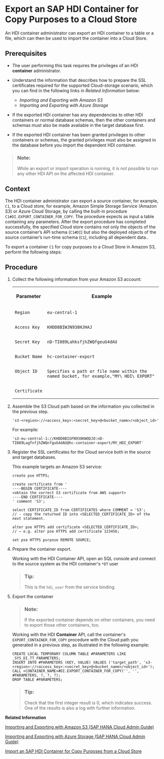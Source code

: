 <!-- loio96d3500aff614d878ef919badd2a53fd -->

# Export an SAP HDI Container for Copy Purposes to a Cloud Store

An HDI container administrator can export an HDI container to a table or a file, which can then be used to import the container into a Cloud Store.



<a name="loio96d3500aff614d878ef919badd2a53fd__prereq_cmk_233_qqb"/>

## Prerequisites

-   The user performing this task requires the privileges of an HDI **container** administrator.
-   Understand the information that describes how to prepare the SSL certificates required for the supported Cloud-storage scenario, which you can find in the following links in *Related Information* below:
    -   *Importing and Exporting with Amazon S3* 
    -   *Importing and Exporting with Azure Storage*

-   If the exported HDI container has any dependencies to other HDI containers or normal database schemas, then the other containers and schemas must also be made available in the target database first.
-   If the exported HDI container has been granted privileges to other containers or schemas, the granted privileges must also be assigned in the database before you import the dependent HDI container.

> ### Note:  
> While an export or import operation is running, it is not possible to run any other HDI API on the affected HDI container.



## Context

The HDI container administrator can export a source container, for example, `C1`, to a Cloud store, for example, Amazon Simple Storage Service \(Amazon S3\) or Azure Cloud Storage, by calling the built-in procedure `C1#DI.EXPORT_CONTAINER_FOR_COPY`. The procedure expects as input a table containing any parameters. After the export procedure has completed successfully, the specified Cloud store contains not only the objects of the source container’s API schema \(`C1#DI`\) but also the deployed objects of the source container’s run-time schema \(`C1`\), including all dependent data..

To export a container `C1` for copy purposes to a Cloud Store in Amazon S3, perform the following steps:



## Procedure

1.  Collect the following information from your Amazon S3 account:


    <table>
    <tr>
    <th valign="top">

    Parameter


    
    </th>
    <th valign="top">

    Example


    
    </th>
    </tr>
    <tr>
    <td valign="top">
    
        Region


    
    </td>
    <td valign="top">
    
        eu-central-1


    
    </td>
    </tr>
    <tr>
    <td valign="top">
    
        Access Key


    
    </td>
    <td valign="top">
    
        KHDD8BIWJN938HJHAJ


    
    </td>
    </tr>
    <tr>
    <td valign="top">
    
        Secret Key


    
    </td>
    <td valign="top">
    
        nD-TI089LahksfjhZWQfgeuG4dAU


    
    </td>
    </tr>
    <tr>
    <td valign="top">
    
        Bucket Name


    
    </td>
    <td valign="top">
    
        hc-container-export


    
    </td>
    </tr>
    <tr>
    <td valign="top">
    
        Object ID


    
    </td>
    <td valign="top">
    
        Specifies a path or file name within the named bucket, for example,"MY\_HDI\_EXPORT"


    
    </td>
    </tr>
    <tr>
    <td valign="top">
    
        Certificate


    
    </td>
    <td valign="top">
    
         


    
    </td>
    </tr>
    </table>
    
2.  Assemble the S3 Cloud path based on the information you collected in the previous step.

    ```
    's3-<region>://<access_key>:<secret_key>@<bucket_name>/<object_id>'
    ```

    For example:

    ```
    's3-eu-central-1://KHDD8BIGFN938KWODJO:nD-TI089LagfnfjhZWQnfguG4dAU@hc-container-export/MY_HDI_EXPORT'
    ```

3.  Register the SSL certificates for the Cloud service both in the source and target databases.

    This example targets an Amazon S3 service:

    ```
    create pse HTTPS; 
    
    create certificate from ' 
    ----BEGIN CERTIFICATE---- 
    <obtain the correct S3 certificate from AWS support> 
    ----END CERTIFICATE---- 
    ' comment 'S3'; 
    
    select CERTIFICATE_ID from CERTIFICATES where COMMENT = 'S3'; 
    // - copy the returned ID into <SELECTED_CERTIFICATE_ID> of the next statement. 
    
    alter pse HTTPS add certificate <SELECTED_CERTIFICATE_ID>; 
    // – e.g. alter pse HTTPS add certificate 123456; 
    
    set pse HTTPS purpose REMOTE SOURCE;
    ```

4.  Prepare the container export.

    Working with the HDI Container API, open an SQL console and connect to the source system as the HDI container's `*DT` user

    > ### Tip:  
    > This is the `hdi_user` from the service binding.

5.  Export the container

    > ### Note:  
    > If the exported container depends on other containers, you need to export those other containers, too.

    Working with the HDI **Container** API, call the container's `EXPORT_CONTAINER_FOR_COPY` procedure with the Cloud path you generated in a previous step, as illustrated in the following example:

    ```
    CREATE LOCAL TEMPORARY COLUMN TABLE #PARAMETERS LIKE _SYS_DI.TT_PARAMETERS; 
    INSERT INTO #PARAMETERS (KEY, VALUE) VALUES ('target_path', 's3-<region>://<access_key>:<secret_key>@<bucket_name>/<object_id>');
    CALL <CONTAINER_NAME>#DI.EXPORT_CONTAINER_FOR_COPY('', '', #PARAMETERS, ?, ?, ?); 
    DROP TABLE #PARAMETERS;
    ```

    > ### Tip:  
    > Check that the first integer result is 0, which indicates success. One of the results is also a log with further information.


**Related Information**  


[Importing and Exporting with Amazon S3 \(SAP HANA Cloud Admin Guide\)](https://help.sap.com/viewer/f9c5015e72e04fffa14d7d4f7267d897/latest/en-US/41d9c51cc69a4178b01db4bda77fb94a.html)

[Importing and Exporting with Azure Storage \(SAP HANA Cloud Admin Guide\)](https://help.sap.com/viewer/f9c5015e72e04fffa14d7d4f7267d897/latest/en-US/fd45a3b7917349a1a8cbc81e202c5cdd.html)

[Import an SAP HDI Container for Copy Purposes from a Cloud Store](import-an-sap-hdi-container-for-copy-purposes-f11927d.md "An HDI container administrator can import an HDI container from a Cloud store.")


